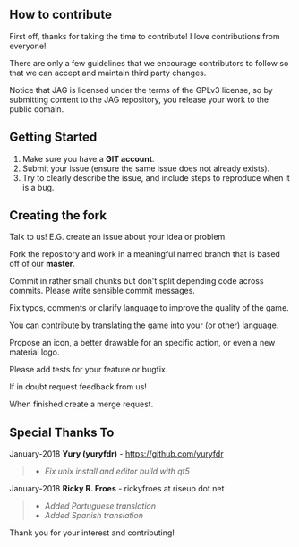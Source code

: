 **How to contribute**
---------------------

First off, thanks for taking the time to contribute! I love contributions from everyone!

There are only a few guidelines that we encourage contributors to follow
so that we can accept and maintain third party changes.

Notice that JAG is licensed under the terms of the GPLv3 license,
so by submitting content to the JAG repository, you release your work
to the public domain.

**Getting Started**
-------------------

1. Make sure you have a **GIT account**.
2. Submit your issue (ensure the same issue does not already exists).
3. Try to clearly describe the issue, and include steps to reproduce
when it is a bug.

**Creating the fork**
---------------------

Talk to us! E.G. create an issue about your idea or problem.

Fork the repository and work in a meaningful named branch that is
based off of our **master**.

Commit in rather small chunks but don't split depending code across commits.
Please write sensible commit messages.

Fix typos, comments or clarify language to improve the quality of the game.

You can contribute by translating the game into your (or other) language.

Propose an icon, a better drawable for an specific action, or even
a new material logo.

Please add tests for your feature or bugfix.

If in doubt request feedback from us!

When finished create a merge request.

**Special Thanks To**
---------------------

January-2018 **Yury (yuryfdr)** - https://github.com/yuryfdr
> - _Fix unix install and editor build with qt5_
 
January-2018 **Ricky R. Froes** - rickyfroes at riseup dot net
> - _Added Portuguese translation_
> - _Added Spanish translation_

Thank you for your interest and contributing!
